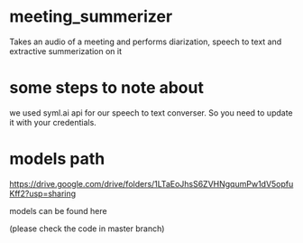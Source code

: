 # meeting_summerizer
Takes an audio of a meeting and performs diarization, speech to text and extractive summerization on it

# some steps to note about
we used syml.ai api for our speech to text converser. So you need to update it with your credentials.

# models path
https://drive.google.com/drive/folders/1LTaEoJhsS6ZVHNgqumPw1dV5opfuKff2?usp=sharing

models can be found here

(please check the code in master branch)

